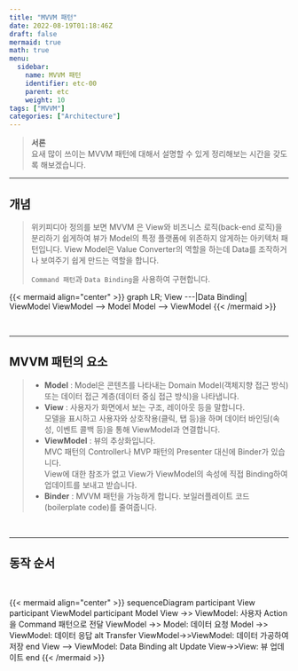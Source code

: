 ```yaml
---
title: "MVVM 패턴"
date: 2022-08-19T01:18:46Z
draft: false
mermaid: true
math: true
menu:
  sidebar:
    name: MVVM 패턴
    identifier: etc-00
    parent: etc
    weight: 10
tags: ["MVVM"]
categories: ["Architecture"]
---
```


> **서론**\
> 요새 많이 쓰이는 MVVM 패턴에 대해서 설명할 수 있게 정리해보는 시간을 갖도록 해보겠습니다.

---

## 개념
> 위키피디아 정의를 보면 MVVM 은 View와 비즈니스 로직(back-end 로직)을 분리하기 쉽게하여
> 뷰가 Model의 특정 플랫폼에 위존하지 않게하는 아키텍처 패턴입니다.
> View Model은 Value Converter의 역할을 하는데 Data를 조작하거나 보여주기 쉽게 만드는 역할을 합니다.
> 
> `Command 패턴`과 `Data Binding`을 사용하여 구현합니다.

{{< mermaid align="center" >}}
graph LR;
    View ---|Data Binding| ViewModel 
    ViewModel --> Model
    Model --> ViewModel
{{< /mermaid >}}

&nbsp;

---

## MVVM 패턴의 요소

> * **Model**
>   : Model은 콘텐츠를 나타내는 Domain Model(객체지향 접근 방식) 또는 데이터 접근 계층(데이터 중심 접근 방식)을 나타냅니다.
> * **View**
>   : 사용자가 화면에서 보는 구조, 레이아웃 등을 말합니다.\
>   모델을 표시하고 사용자와 상호작용(클릭, 탭 등)을 하며 
>   데이터 바인딩(속성, 이벤트 콜백 등)을 통해 ViewModel과 연결합니다.
> * **ViewModel**
>   : 뷰의 추상화입니다. \
>   MVC 패턴의 Controller나 MVP 패턴의 Presenter 대신에 Binder가 있습니다. \
>   View에 대한 참조가 없고 View가 ViewModel의 속성에 직접 Binding하여 업데이트를 보내고 받습니다.
> * **Binder**
>   : MVVM 패턴을 가능하게 합니다. 보일러플레이트 코드(boilerplate code)를 줄여줍니다.

&nbsp;

---

## 동작 순서

&nbsp;

{{< mermaid align="center" >}}
sequenceDiagram
    participant View
    participant ViewModel
    participant Model
    View ->> ViewModel: 사용자 Action을 Command 패턴으로 전달
    ViewModel ->> Model: 데이터 요청
    Model ->> ViewModel: 데이터 응답
    alt Transfer
        ViewModel->>ViewModel: 데이터 가공하여 저장
    end
    View --> ViewModel: Data Binding
    alt Update
        View->>View: 뷰 업데이트
    end
{{< /mermaid >}}